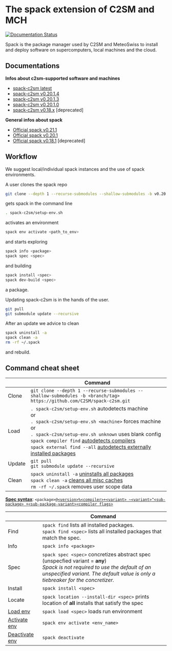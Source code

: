 # The spack extension of C2SM and MCH
[![Documentation Status](https://readthedocs.org/projects/ansicolortags/badge/?version=latest)](https://C2SM.github.io/spack-c2sm/latest)

Spack is the package manager used by C2SM and MeteoSwiss to install and deploy software on supercomputers, local machines and the cloud.

## Documentations

**Infos about c2sm-supported software and machines**
  * [spack-c2sm latest](https://C2SM.github.io/spack-c2sm/latest)
  * [spack-c2sm v0.20.1.4](https://C2SM.github.io/spack-c2sm/v0.20.1.4)
  * [spack-c2sm v0.20.1.3](https://C2SM.github.io/spack-c2sm/v0.20.1.3)
  * [spack-c2sm v0.20.1.0](https://C2SM.github.io/spack-c2sm/v0.20.1.0)
  * [spack-c2sm v0.18.x](https://C2SM.github.io/spack-c2sm/v0.18.1.12) [deprecated]
  
**General infos about spack**
  * [Official spack v0.21.1](https://spack.readthedocs.io/en/v0.21.1/) 
  * [Official spack v0.20.1](https://spack.readthedocs.io/en/v0.20.1/) 
  * [Official spack v0.18.1](https://spack.readthedocs.io/en/v0.18.1/) [deprecated]

## Workflow
We suggest local/individual spack instances and the use of spack environments.

A user clones the spack repo
```bash
git clone --depth 1 --recurse-submodules --shallow-submodules -b v0.20.1.5 https://github.com/C2SM/spack-c2sm.git
```
gets spack in the command line
```bash
. spack-c2sm/setup-env.sh
```
activates an environment
```bash
spack env activate <path_to_env>
```
and starts exploring
```bash
spack info <package>
spack spec <spec>
```
and building
```bash
spack install <spec>
spack dev-build <spec>
```
a package.

Updating spack-c2sm is in the hands of the user.
```bash
git pull
git submodule update --recursive
```
After an update we advice to clean
```bash
spack uninstall -a
spack clean -a
rm -rf ~/.spack
```
and rebuild.

## Command cheat sheet
|  | Command |
| --- | --- |
| Clone | `git clone --depth 1 --recurse-submodules --shallow-submodules -b <branch/tag> https://github.com/C2SM/spack-c2sm.git` |
| Load | `. spack-c2sm/setup-env.sh` autodetects machine <br>or<br>`. spack-c2sm/setup-env.sh <machine>` forces machine<br>or<br>`. spack-c2sm/setup-env.sh unknown` uses blank config<br>`spack compiler find` [autodetects compilers](https://spack.readthedocs.io/en/v0.18.1/command_index.html?highlight=spack%20load#spack-compiler-find)<br>`spack external find --all` [autodetects externally installed packages](https://spack.readthedocs.io/en/v0.18.1/command_index.html?highlight=spack%20load#spack-external-find)|
| Update | `git pull`<br>`git submodule update --recursive` |
| Clean | `spack uninstall -a` [uninstalls all packages](https://spack.readthedocs.io/en/v0.18.1/command_index.html?highlight=spack%20load#spack-uninstall)<br>`spack clean -a` [cleans all misc caches](https://spack.readthedocs.io/en/v0.18.1/command_index.html?highlight=spack%20load#spack-clean)<br>`rm -rf ~/.spack` removes user scope data |

[**Spec syntax**](https://spack.readthedocs.io/en/v0.18.1/basic_usage.html#specs-dependencies): `<package>`[`@<version>`](https://spack.readthedocs.io/en/v0.18.1/basic_usage.html#version-specifier)[`%<compiler>`](https://spack.readthedocs.io/en/v0.18.1/basic_usage.html#compiler-specifier)[`+<variant> ~<variant>`](https://spack.readthedocs.io/en/v0.18.1/basic_usage.html#variants)[`^<sub-package> +<sub-package-variant>`](https://spack.readthedocs.io/en/v0.18.1/basic_usage.html#specs-dependencies)[`<compiler flags>`](https://spack.readthedocs.io/en/v0.18.1/basic_usage.html#compiler-flags)

|  | Command |
| --- | --- |
| Find | `spack find` lists all installed packages. <br>`spack find <spec>` lists all installed packages that match the spec.
| Info | `spack info <package>` |
| Spec | `spack spec <spec>` concretizes abstract spec (unspecfied variant = **any**)<br>*Spack is not required to use the default of an unspecified variant. The default value is only a tiebreaker for the concretizer.* |
| Install  | `spack install <spec>` |
| Locate | `spack location --install-dir <spec>` prints location of **all** installs that satisfy the spec |
| [Load env](https://spack.readthedocs.io/en/v0.18.1/command_index.html?highlight=spack%20load#spack-load) | `spack load <spec>` loads run environment |
| [Activate env](https://spack.readthedocs.io/en/v0.18.1/environments.html) | `spack env activate <env_name>` |
| [Deactivate env](https://spack.readthedocs.io/en/v0.18.1/environments.html) | `spack deactivate` |

